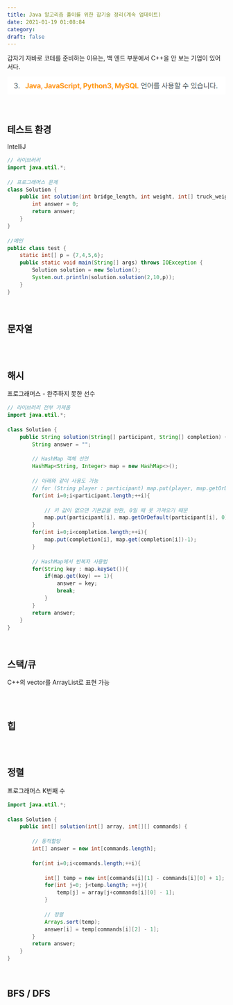 ```yaml
---
title: Java 알고리즘 풀이를 위한 잡기술 정리(계속 업데이트)
date: 2021-01-19 01:08:84
category: 
draft: false
---
```




갑자기 자바로 코테를 준비하는 이유는, 백 엔드 부분에서 C++을 안 보는 기업이 있어서다.



![image-20210117163541512](java.assets/image-20210117163541512.png)

<br/>

## 테스트 환경

IntelliJ

```java
// 라이브러리
import java.util.*;

// 프로그래머스 문제
class Solution {
    public int solution(int bridge_length, int weight, int[] truck_weights) {
        int answer = 0;
        return answer;
    }
}

//메인
public class test {
    static int[] p = {7,4,5,6};
    public static void main(String[] args) throws IOException {
        Solution solution = new Solution();
        System.out.println(solution.solution(2,10,p));
    }
}
```

<br/>

## 문자열

```java

```



<br/>



## 해시

프로그래머스 - 완주하지 못한 선수

```java
// 라이브러리 전부 가져옴
import java.util.*;

class Solution {
    public String solution(String[] participant, String[] completion) {
        String answer = "";
        
        // HashMap 객체 선언
        HashMap<String, Integer> map = new HashMap<>();
        
        // 아래와 같이 사용도 가능
        // for (String player : participant) map.put(player, map.getOrDefault(player, 0) + 1);
        for(int i=0;i<participant.length;++i){
            
            // 키 값이 없으면 기본값을 반환, 0일 때 못 가져오기 때문
            map.put(participant[i], map.getOrDefault(participant[i], 0) + 1);
        }
        for(int i=0;i<completion.length;++i){
            map.put(completion[i], map.get(completion[i])-1);
        }
        
        // HashMap에서 반복자 사용법
        for(String key : map.keySet()){
            if(map.get(key) == 1){
                answer = key;
                break;
            }
        }
        return answer;
    }
}
```

<br/>





## 스택/큐

C++의 vector를 ArrayList로 표현 가능

```java

```

<br/>

## 힙

```java

```



<br/>

## 정렬

프로그래머스 K번째 수

```java
import java.util.*;

class Solution {
    public int[] solution(int[] array, int[][] commands) {
        
        // 동적할당
        int[] answer = new int[commands.length];
        
        for(int i=0;i<commands.length;++i){
            
            int[] temp = new int[commands[i][1] - commands[i][0] + 1];
            for(int j=0; j<temp.length; ++j){
                temp[j] = array[j+commands[i][0] - 1];
            }
            
            // 정렬
            Arrays.sort(temp);
            answer[i] = temp[commands[i][2] - 1];
        }
        return answer;
    }
}
```

<br/>

## BFS / DFS

```java

```



